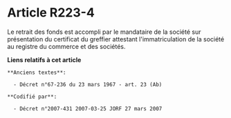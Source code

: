 # Article R223-4

Le retrait des fonds est accompli par le mandataire de la société sur présentation du certificat du greffier attestant
l'immatriculation de la société au registre du commerce et des sociétés.

**Liens relatifs à cet article**

	**Anciens textes**:

	  - Décret n°67-236 du 23 mars 1967 - art. 23 (Ab)

	**Codifié par**:

	  - Décret n°2007-431 2007-03-25 JORF 27 mars 2007
